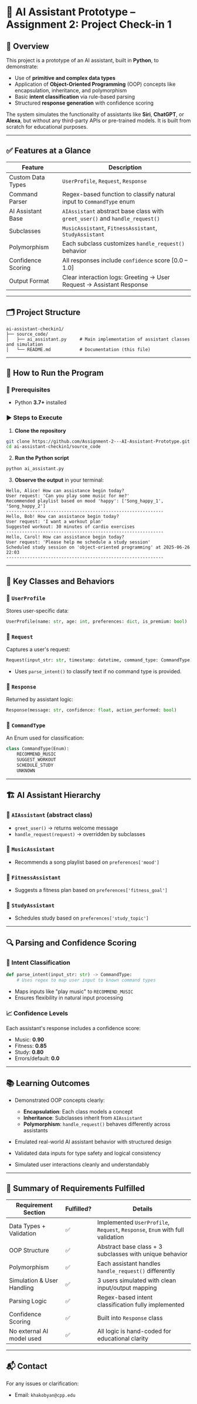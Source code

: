 # 🧠 AI Assistant Prototype – Assignment 2: Project Check-in 1

## 📌 Overview
This project is a prototype of an AI assistant, built in **Python**, to demonstrate:

- Use of **primitive and complex data types**
- Application of **Object-Oriented Programming** (OOP) concepts like encapsulation, inheritance, and polymorphism
- Basic **intent classification** via rule-based parsing
- Structured **response generation** with confidence scoring

The system simulates the functionality of assistants like **Siri**, **ChatGPT**, or **Alexa**, but without any third-party APIs or pre-trained models. It is built from scratch for educational purposes.

---

## ✅ Features at a Glance

| Feature                | Description                                                                 |
|------------------------|-----------------------------------------------------------------------------|
| Custom Data Types      | `UserProfile`, `Request`, `Response`                                        |
| Command Parser         | Regex-based function to classify natural input to `CommandType` enum        |
| AI Assistant Base      | `AIAssistant` abstract base class with `greet_user()` and `handle_request()` |
| Subclasses             | `MusicAssistant`, `FitnessAssistant`, `StudyAssistant`                      |
| Polymorphism           | Each subclass customizes `handle_request()` behavior                        |
| Confidence Scoring     | All responses include `confidence` score [0.0 – 1.0]                         |
| Output Format          | Clear interaction logs: Greeting → User Request → Assistant Response        |

---

## 🗂️ Project Structure
```
ai-assistant-checkin1/
├── source_code/
│   ├── ai_assistant.py     # Main implementation of assistant classes and simulation
│   └── README.md           # Documentation (this file)
```

---

## 🚀 How to Run the Program

### 🔧 Prerequisites
- Python **3.7+** installed

### ▶️ Steps to Execute
1. **Clone the repository**
```bash
git clone https://github.com/Assignment-2---AI-Assistant-Prototype.git
cd ai-assistant-checkin1/source_code
```

2. **Run the Python script**
```bash
python ai_assistant.py
```

3. **Observe the output** in your terminal:
```
Hello, Alice! How can assistance begin today?
User request: 'Can you play some music for me?'
Recommended playlist based on mood 'happy': ['Song_happy_1', 'Song_happy_2']
------------------------------------------------------------
Hello, Bob! How can assistance begin today?
User request: 'I want a workout plan'
Suggested workout: 30 minutes of cardio exercises
------------------------------------------------------------
Hello, Carol! How can assistance begin today?
User request: 'Please help me schedule a study session'
Scheduled study session on 'object-oriented programming' at 2025-06-26 22:03
------------------------------------------------------------
```

---

## 📘 Key Classes and Behaviors

### 🔹 `UserProfile`
Stores user-specific data:
```python
UserProfile(name: str, age: int, preferences: dict, is_premium: bool)
```

### 🔹 `Request`
Captures a user's request:
```python
Request(input_str: str, timestamp: datetime, command_type: CommandType)
```
- Uses `parse_intent()` to classify text if no command type is provided.

### 🔹 `Response`
Returned by assistant logic:
```python
Response(message: str, confidence: float, action_performed: bool)
```

### 🔹 `CommandType`
An Enum used for classification:
```python
class CommandType(Enum):
    RECOMMEND_MUSIC
    SUGGEST_WORKOUT
    SCHEDULE_STUDY
    UNKNOWN
```

---

## 🏗️ AI Assistant Hierarchy

### 🔸 `AIAssistant` (abstract class)
- `greet_user()` → returns welcome message
- `handle_request(request)` → overridden by subclasses

### 🔸 `MusicAssistant`
- Recommends a song playlist based on `preferences['mood']`

### 🔸 `FitnessAssistant`
- Suggests a fitness plan based on `preferences['fitness_goal']`

### 🔸 `StudyAssistant`
- Schedules study based on `preferences['study_topic']`

---

## 🔍 Parsing and Confidence Scoring

### 🧩 Intent Classification
```python
def parse_intent(input_str: str) -> CommandType:
    # Uses regex to map user input to known command types
```
- Maps inputs like "play music" to `RECOMMEND_MUSIC`
- Ensures flexibility in natural input processing

### 📈 Confidence Levels
Each assistant's response includes a confidence score:
- Music: **0.90**
- Fitness: **0.85**
- Study: **0.80**
- Errors/default: **0.0**

---

## 📚 Learning Outcomes

- Demonstrated OOP concepts clearly:
  - **Encapsulation**: Each class models a concept
  - **Inheritance**: Subclasses inherit from `AIAssistant`
  - **Polymorphism**: `handle_request()` behaves differently across assistants

- Emulated real-world AI assistant behavior with structured design
- Validated data inputs for type safety and logical consistency
- Simulated user interactions cleanly and understandably

---

## 🧾 Summary of Requirements Fulfilled

| Requirement Section         | Fulfilled? | Details                                       |
|-----------------------------|------------|-----------------------------------------------|
| Data Types + Validation     | ✅         | Implemented `UserProfile`, `Request`, `Response`, `Enum` with full validation |
| OOP Structure               | ✅         | Abstract base class + 3 subclasses with unique behavior |
| Polymorphism                | ✅         | Each assistant handles `handle_request()` differently |
| Simulation & User Handling  | ✅         | 3 users simulated with clean input/output mapping |
| Parsing Logic               | ✅         | Regex-based intent classification fully implemented |
| Confidence Scoring          | ✅         | Built into `Response` class                   |
| No external AI model used   | ✅         | All logic is hand-coded for educational clarity |

---

## 📬 Contact
For any issues or clarification:
- Email: `khakobyan@cpp.edu`

